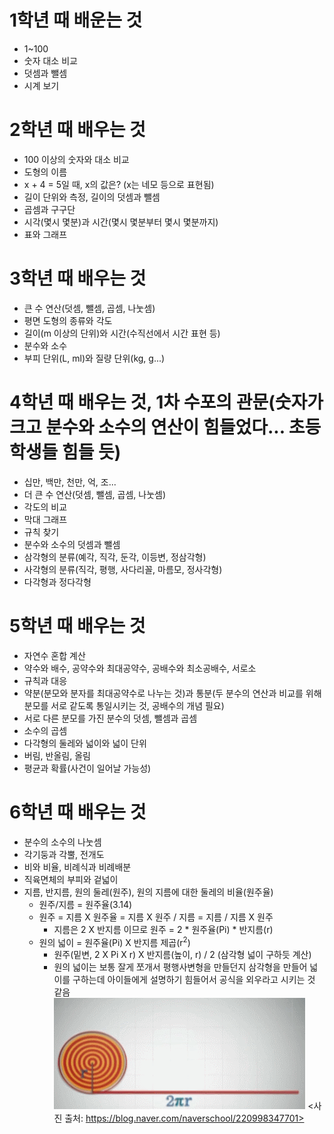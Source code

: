 # 1학년 때 배운는 것
* 1~100
* 숫자 대소 비교
* 덧셈과 뺄셈
* 시계 보기

# 2학년 때 배우는 것
* 100 이상의 숫자와 대소 비교
* 도형의 이름
* x + 4 = 5일 때, x의 값은? (x는 네모 등으로 표현됨)
* 길이 단위와 측정, 길이의 덧셈과 뺄셈
* 곱셈과 구구단
* 시각(몇시 몇분)과 시간(몇시 몇분부터 몇시 몇분까지)
* 표와 그래프

# 3학년 때 배우는 것
* 큰 수 연산(덧셈, 뺄셈, 곱셈, 나눗셈)
* 평면 도형의 종류와 각도
* 길이(m 이상의 단위)와 시간(수직선에서 시간 표현 등)
* 분수와 소수
* 부피 단위(L, ml)와 질량 단위(kg, g...)

# 4학년 때 배우는 것, 1차 수포의 관문(숫자가 크고 분수와 소수의 연산이 힘들었다... 초등학생들 힘들 듯)
* 십만, 백만, 천만, 억, 조...
* 더 큰 수 연산(덧셈, 뺄셈, 곱셈, 나눗셈)
* 각도의 비교
* 막대 그래프
* 규칙 찾기
* 분수와 소수의 덧셈과 뺄셈
* 삼각형의 분류(예각, 직각, 둔각, 이등변, 정삼각형)
* 사각형의 분류(직각, 평행, 사다리꼴, 마름모, 정사각형)
* 다각형과 정다각형

# 5학년 때 배우는 것
* 자연수 혼합 계산
* 약수와 배수, 공약수와 최대공약수, 공배수와 최소공배수, 서로소
* 규칙과 대응
* 약분(분모와 분자를 최대공약수로 나누는 것)과 통분(두 분수의 연산과 비교를 위해 분모를 서로 같도록 통일시키는 것, 공배수의 개념 필요)
* 서로 다른 분모를 가진 분수의 덧셈, 뺄셈과 곱셈
* 소수의 곱셈
* 다각형의 둘레와 넓이와 넓이 단위
* 버림, 반올림, 올림
* 평균과 확률(사건이 일어날 가능성)

# 6학년 때 배우는 것
* 분수의 소수의 나눗셈
* 각기둥과 각뿔, 전개도
* 비와 비율, 비례식과 비례배분
* 직육면체의 부피와 겉넓이
* 지름, 반지름, 원의 둘레(원주), 원의 지름에 대한 둘레의 비율(원주율)
    * 원주/지름 = 원주율(3.14)
    * 원주 = 지름 X 원주율 = 지름 X 원주 / 지름 = 지름 / 지름 X 원주
        * 지름은 2 X 반지름 이므로 원주 = 2 * 원주율(Pi) * 반지름(r)
    * 원의 넓이 = 원주율(Pi) X 반지름 제곱(r<sup>2</sup>)
        * 원주(밑변, 2 X Pi X r) X 반지름(높이, r) / 2 (삼각형 넓이 구하듯 계산)
        * 원의 넓이는 보통 잘게 쪼개서 평행사변형을 만들던지 삼각형을 만들어 넓이를 구하는데 아이들에게 설명하기 힘들어서 공식을 외우라고 시키는 것 같음\
        ![원의 넓이](/IMG/Circle_triangle.gif)
         <사진 출처: https://blog.naver.com/naverschool/220998347701>
